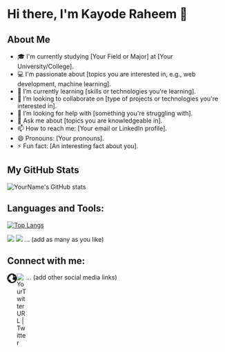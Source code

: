 # Hi there, I'm Kayode Raheem 👋

## About Me
- 🎓 I'm currently studying [Your Field or Major] at [Your University/College].
- 💻 I'm passionate about [topics you are interested in, e.g., web development, machine learning].
- 🌱 I’m currently learning [skills or technologies you're learning].
- 👯 I’m looking to collaborate on [type of projects or technologies you're interested in].
- 🤔 I’m looking for help with [something you're struggling with].
- 💬 Ask me about [topics you are knowledgeable in].
- 📫 How to reach me: [Your email or LinkedIn profile].
- 😄 Pronouns: [Your pronouns].
- ⚡ Fun fact: [An interesting fact about you].

## My GitHub Stats
![YourName's GitHub stats](https://github-readme-stats.vercel.app/api?username=yourusername&show_icons=true&theme=radical)

## Languages and Tools:
[![Top Langs](https://github-readme-stats.vercel.app/api/top-langs/?username=yourusername&layout=compact)](https://github.com/anuraghazra/github-readme-stats)

<code><img height="20" src="URL_to_icon_of_a_language_or_tool_you_use"></code>
<code><img height="20" src="URL_to_icon_of_another_language_or_tool"></code>
... (add as many as you like)

## Connect with me:
[<img align="left" alt="YourLinkdinURL | LinkedIn" width="22px" src="https://raw.githubusercontent.com/iconic/open-iconic/master/svg/globe.svg" />][linkedin]
[<img align="left" alt="YourTwitterURL | Twitter" width="22px" src="https://raw.githubusercontent.com/iconic/open-iconic/master/svg/twitter.svg" />][twitter]
... (add other social media links)

[linkedin]: YourLinkedInURL
[twitter]: YourTwitterURL

<!-- This is a comment. Use comments to leave notes that won't be displayed in the final README -->
